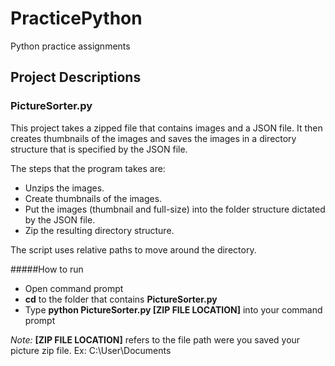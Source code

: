 # PracticePython
Python practice assignments  

## Project Descriptions
### PictureSorter.py

This project takes a zipped file that contains images and a JSON file. It then creates thumbnails of the images and saves the images in a directory structure that is specified by the JSON file. 

The steps that the program takes are:
* Unzips the images.
* Create thumbnails of the images.
* Put the images (thumbnail and full-size) into the folder structure dictated by the JSON file.
* Zip the resulting directory structure.

The script uses relative paths to move around the directory. 


#####How to run

  * Open command prompt
  * **cd** to the folder that contains **PictureSorter.py**
  * Type **python PictureSorter.py [ZIP FILE LOCATION]** into your command prompt
  
  *Note:* **[ZIP FILE LOCATION]** refers to the file path were you saved your picture zip file. Ex: C:\User\Documents 

